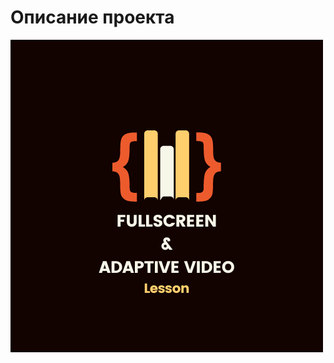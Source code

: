 # Описание проекта
[![Header](https://github.com/Kady2020/bg-video-lesson/blob/main/src/img/github-logo.png)](https://kady2020.github.io/fullscreen-video-lesson/dist/index.html)
